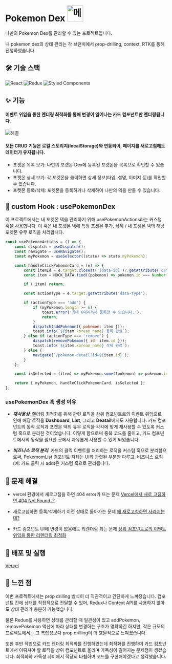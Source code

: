 # Pokemon Dex <img src="https://github.com/user-attachments/assets/3fff1123-2912-499a-afbc-f5a8ce2acdbe" alt="메타몽" width="50px"/>

나만의 Pokemon Dex를 관리할 수 있는 프로젝트입니다.

내 pokemon dex의 상태 관리는 각 브랜치에서 prop-drilling, context, RTK를 통해 진행하였습니다.

## 🛠️ 기술 스택 

![React](https://img.shields.io/badge/React-61DAFB?style=flat&logo=react&logoColor=white)
![Redux](https://img.shields.io/badge/Redux-764ABC?style=flat&logo=redux&logoColor=white)
![Styled Components](https://img.shields.io/badge/Styled_Components-DB7093?style=flat&logo=styled-components&logoColor=white)



## ✨ 기능 

#### 이벤트 위임을 통한 렌더링 최적화를 통해 변경이 일어나는 카드 컴포넌트만 렌더링됩니다.
![해결](https://github.com/user-attachments/assets/fad0bf4d-0f3c-4443-85ec-38d0d82fd27b)

#### 모든 CRUD 기능은 로컬 스토리지(localStorage)와 연동되어, 페이지를 새로고침해도 데이터가 유지됩니다.
- 포켓몬 목록 보기: 나만의 포켓몬 Dex에 등록된 포켓몬을 목록으로 확인할 수 있습니다.
- 포켓몬 상세 보기: 각 포켓몬을 클릭하면 상세 정보(타입, 설명, 이미지 등)를 확인할 수 있습니다.
- 포켓몬 등록/삭제: 포켓몬을 등록하거나 삭제하여 나만의 덱을 만들 수 있습니다.

## 🧩 custom Hook : usePokemonDex 
이 프로젝트에서는 내 포켓몬 덱을 관리하기 위해 usePokemonActions라는 커스텀 훅을 사용합니다. 이 훅은 내 포켓몬 덱에 특정 포켓몬 추가, 삭제 / 내 포켓몬 덱의 해당 포켓몬 유무 로직을 처리합니다.

```javascript
const usePokemonActions = () => {
    const dispatch = useDispatch();
    const navigate = useNavigate();
    const myPokemon = useSelector((state) => state.myPokemon);

    const handleClickPokemonCard = (e) => {
        const itemId = e.target.closest('[data-id]')?.getAttribute('data-id');
        const item = MOCK_DATA.find((pokemon) => pokemon.id === Number(itemId));

        if (!item) return;

        const actionType = e.target.getAttribute('data-type');

        if (actionType === 'add') {
            if (myPokemon.length >= 6) {
                toast.error('최대 6마리까지 등록할 수 있습니다.');
                return;
            }
            dispatch(addPokemon({ pokemon: item }));
            toast.info(`${item.korean_name} 등록 완료`);
        } else if (actionType === 'remove') {
            dispatch(removePokemon({ id: item.id }));
            toast.info(`${item.korean_name} 삭제 완료`);
        } else {
            navigate(`/pokemon-detail?id=${item.id}`);
        }
    };

    const isSelected = (item) => myPokemon.some((pokemon) => pokemon.id === item.id);

    return { myPokemon, handleClickPokemonCard, isSelected };
};
```

### usePokemonDex 훅 생성 이유
- ***재사용성***: 렌더링 최적화를 위해 관련 로직을 상위 컴포넌트로의 이벤트 위임으로 인해 해당 로직을 **Dashboard**, **List**, 그리고 **Deatail**에서도 사용합니다. 카드 컴포넌트의 동작 로직과 포켓몬 덱의 유무 로직을 각각에 맞게 재사용할 수 있도록 커스텀 훅으로 분리한 것이었습니다. 이렇게 함으로써 중복 코드를 줄이고, 카드 컴포넌트에서의 동작을 필요한 곳에서 자유롭게 사용할 수 있게 되었습니다.
  
- ***비즈니스 로직 분리***: 카드의 클릭 이벤트를 처리하는 로직을 커스텀 훅으로 분리함으로써, PokemomList 컴포넌트 자체는 UI와 관련된 부분만 다루고, 비즈니스 로직(예: 카드 클릭 시 add)은 커스텀 훅으로 관리됩니다. 


## 📝 문제 해결

- vercel 환경에서 새로고침을 하면 404 error가 뜨는 문제
  [Vercel에서 새로 고침하면 404 Not Found..?](https://dlawi0108.tistory.com/54)

- 새로고침하면 등록/삭제하기 이전 상태로 돌아가는 문제
  [왜 새로고침하면 사라지는데?](https://dlawi0108.tistory.com/55)

- 카드 컴포넌트 UI에 변경이 없음에도 리렌더링 되는 문제
  [상위 컴포넌트로의 이벤트 위임을 통한 리렌더링 최적화](https://dlawi0108.tistory.com/59)
  

## 🚀 배포 및 실행 
[Vercel](https://pokemon-dex-nu.vercel.app/)

## 🤔 느낀 점

이번 프로젝트에서는 prop drilling 방식이 더 직관적이고 간단하게 느껴졌습니다. 컴포넌트 간에 상태를 직접적으로 전달할 수 있어, Redux나 Context API를 사용하지 않아도 상태 관리가 충분히 가능했습니다.

물론 Redux를 사용하면 상태를 관리할 때 일관성이 있고 addPokemon, removePokemon 액션에 따라 상태를 변경하는 구조가 명확하긴 하지만, 작은 규모의 프로젝트에서는 그 복잡성보다 prop drilling이 더 효율적으로 느껴졌습니다.

또한 후반 작업으로 카드 렌더링 최적화를 진행하였는데 최적화를 진행하며 카드 컴포넌트에서 이뤄져야 할 로직을 상위 컴포넌트로 올리며 가독성이 떨어지는 문제점이 생겼습니다. 최적화와 가독성 사이에서 적당히 타협하며 코드를 구현해야겠다고 생각했습니다.

